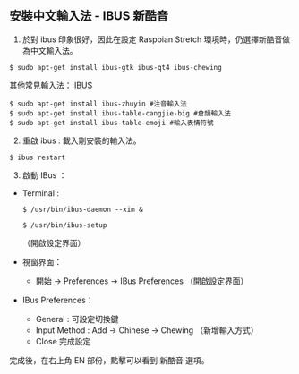 ## 安裝中文輸入法 - IBUS 新酷音

1. 於對 ibus 印象很好，因此在設定 Raspbian Stretch 環境時，仍選擇新酷音做為中文輸入法。

```
$ sudo apt-get install ibus-gtk ibus-qt4 ibus-chewing 
```

其他常見輸入法： [IBUS](https://github.com/ibus/ibus/wiki/ReadMe)

```
$ sudo apt-get install ibus-zhuyin #注音輸入法
$ sudo apt-get install ibus-table-cangjie-big #倉頡輸入法
$ sudo apt-get install ibus-table-emoji #輸入表情符號
```
2. 重啟 ibus : 載入剛安裝的輸入法。

```
$ ibus restart
```

3. 啟動 IBus ：
  - Terminal :
      ```
      $ /usr/bin/ibus-daemon --xim &
      
      $ /usr/bin/ibus-setup
      ```
      （開啟設定界面）
      
  - 視窗界面：
     
     - 開始 -> Preferences -> IBus Preferences （開啟設定界面）
    
  - IBus Preferences：
    - General : 可設定切換鍵
    - Input Method : Add -> Chinese -> Chewing （新增輸入方式）
    - Close 完成設定
        

完成後，在右上角 EN 部份，點擊可以看到 新酷音 選項。
